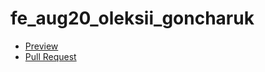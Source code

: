 # fe_aug20_oleksii_goncharuk
- [Preview](https://goncharukop.github.io/fe_aug20_oleksii_goncharuk//)
- [Pull Request](https://github.com/goncharukop/fe_aug20_oleksii_goncharuk/pull/1/files)
